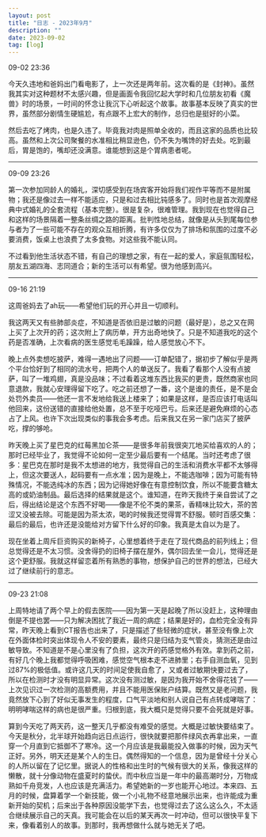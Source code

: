 ```yaml
---
layout: post
title: "日志 - 2023年9月"
description: ""
date: 2023-09-02
tag: [log]
---
```

09-02 23:36

今天久违地和爸妈出门看电影了，上一次还是两年前。这次看的是《封神》。虽然我其实对这种题材不太感兴趣，但是画面令我回忆起大学时和几位朋友初看《魔兽》时的场景，一时间的怀念让我沉下心听起这个故事。故事基本反映了真实的世界，虽然部分剧情生硬尴尬，有点跟不上宏大的制作，总归也是挺好的小菜。

然后去吃了烤肉，也是久违了。毕竟我对肉是照单全收的，而且这家的品质也比较高。虽然和上次公司聚餐的水准相比稍显逊色，仍不失为嘴馋的好去处。吃到最后，胃是饱的，嘴却还没满意。谁能想到这是个胃病患者呢。

---
09-09 23:26

第一次参加同龄人的婚礼，深切感受到在场宾客开始将我们视作平等而不是附属物；我还是像过去一样不能适应，只是和过去相比钝感多了。同时也是首次观摩经典中式婚礼的全套流程（基本完整）。很是复杂，很难管理。我到现在也觉得自己和这样的场景隔着一整条丝绸之路的距离。批判性地总结，就像是从头到尾每位参与者为了一些可能不存在的观众互相折腾，有许多仅仅为了排场和氛围的过度不必要消费，饭桌上也浪费了太多食物。对这些我不能认同。

不过看到他生活状态不错，有自己的理想之家，有在一起的爱人，家庭氛围轻松，朋友五湖四海、志同道合；新的生活可以有希望。很为他感到高兴。

---
09-16 21:19

这周爸妈去了ah玩——希望他们玩的开心并且一切顺利。

我这两天又有些肺部炎症，不知道是否依旧是过敏的问题（最好是），总之又在网上买了上次开的药；这次附上了病历单，开方出奇地快了。只是不知道我吃的这个药是否准确，上次看病的医生感觉毛毛躁躁，给人感觉放心不下。

晚上点外卖想吃披萨，难得一遇地出了问题——订单配错了，据初步了解似乎是两个平台恰好到了相同的流水号，把两个人的单送反了。我看了看那个人没有点披萨，叫了一堆鸡翅，真是没品味；不过看着这堆东西比我买的更贵，既然商家也同意退款，我就心安理得留下吃了。吃之前还想了一番，这个是谁的责任，是不是会处罚外卖员——他还一言不发地给我送上楼来了；如果是这样，是否应该打电话叫他回来，这份送错的直接给他处置，总不至于吃哑巴亏。后来还是避免麻烦的心态占了上风。也许下次出现类似的事我会多考虑。后来我又在另一家门店买了披萨吃，撑的够呛。

昨天晚上买了星巴克的红莓黑加仑茶——是很多年前我很突兀地买给喜欢的人的；那时已经毕业了，我觉得不论如何一定至少最后要有一个结尾。当时还考虑了很多：星巴克在那时是我不太想进的地方，我觉得自己的生活和消费水平都不太够得上，但这次要送人，起码要有一点水准；因为是晚上，不能选咖啡；因为可能有特殊情况，不能选纯冰的东西；因为记得她好像在有意控制饮食，所以不能要含糖太高的或奶油制品。最后选择的结果就是这个。谁知道，在昨天我终于亲自尝试了之后，得出结论是这个东西不好喝——像是不伦不类的果茶，香精味比较大，茶的苦涩又没被去除。可能是因为茶太浓，喝的时候我还觉得胃不舒服。顿时百感交集：最后的最后，也许还是没能给对方留下什么好的印象。我真是太自以为是了。

现在坐着上周斥巨资购买的新椅子，心里想着终于走在了现代商品的前列线上；但总觉得还是不太习惯。没舍得扔的旧椅子摆在屋外，偶尔回去坐一会儿，觉得还是这个更舒服。我就这样留恋着所有熟悉的事物，想保护自己的世界的想法，已经大过了继续前行的意志。

---
09-23 21:08

上周特地请了两个早上的假去医院——因为第一天是起晚了所以没赶上，这种理由倒是不提也罢——只为解决困扰了我近一周的病症；结果是好的，血检完全没有异常，昨天晚上看到CT报告也出来了，只是描述了些轻微的症状，甚至没有像上次在外面体检时突出体现令人不安的要素，最终只是归结为支气管炎，猜测还是由过敏导致。不知道是不是心里没有了负担，这次开的药感觉格外有效。拿到药之前，有好几个晚上我都觉得呼吸困难，感觉空气根本走不进肺里；右手自测血氧，见到过87%的极低值。或许这几天的时间足使我自愈了，又或者过敏期快要过去了，所以在检测时才没有明显异常。这次没有测过敏，是因为我开始不舍得花钱了——上次见识过一次检测的高额费用，并且不能用医保账户结算。既然又是老问题，我竟然放下心到了好似无事发生的程度，口气平淡地和别人说自己有点转成哮喘了：明明哮喘这样的病也是很严重。归根到底，我大概只是觉得只要不会死就是好事。

算到今天吃了两天药，这一整天几乎都没有难受的感觉。大概是过敏快要结束了。今天是秋分，北半球开始趋向远日点运行，很快就要把那件绿风衣再拿出来，一直穿一个月直到它抵御不了寒冷。这一个月应该是我最能投入做事的时候，因为天气正好。另外，明天还是某个人的生日。偶然得知的一个信息，因为是曾经十分关心的人所以留在了记忆里。据说人的性格和出生时的气候有很大的关系，像我这样的懒散，就十分像动物在盛夏时的蛰伏。而中秋应当是一年中的最高潮时分，万物成熟如千舟竞发，人也应该是充满活力。希望她新的一岁也能开心地过。本来四、五月的时候，盘算着学一个新技能，做一个小礼物不经意地展示出来，也许能成为重新开始的契机；后来出于各种原因没能学下去，也觉得过去了这么这么久，不太适合继续展示自己的天真。我可能会在以后的某天再次一时冲动，但可以很快平复下来，像看着别人的故事。到那时，我再想做什么就与她无关了吧。